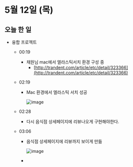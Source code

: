 # 5월 12일 (목)

## 오늘 한 일

* 융합 프로젝트
  * 00:19
    * 채원님 mac에서 엘라스틱서치 환경 구성 중
      * [http://trandent.com/article/etc/detail/323366](http://trandent.com/article/etc/detail/323366)
    
  * 02:19
  
    * Mac 환경에서 엘라스틱 서치 성공
  
      ![image](https://user-images.githubusercontent.com/75322297/167909073-ebddaa09-55d1-4087-ab0d-df2f9f93f79e.png)
  
  * 02:28
  
    * 다시 음식점 상세페이지에 리뷰나오게 구현해야한다.
  
  * 03:06
  
    * 음식점 상세페이지에 리뷰까지 보이게 만듦
  
      ![image](https://user-images.githubusercontent.com/75322297/167917005-b6623d4e-de7b-43c4-bf88-4d479038a328.png)
  
    * 